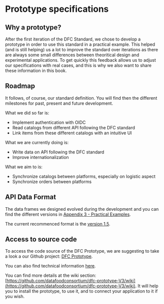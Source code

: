 # Prototype specifications

## Why a prototype?

After the first iteration of the DFC Standard, we chose to develop a prototype in order to use this standard in a practical example. This helped \(and is still helping\) us a lot to improve the standard over iterations as there are always some small differences between theoritical design and experimental applications. To get quickly this feedback allows us to adjust our specifications with real cases, and this is why we also want to share these information in this book.

## Roadmap

It follows, of course, our standard definition. You will find then the different milestones for past, present and future development.

What we did so far is:

* Implement authentication with OIDC
* Read catalogs from different API following the DFC standard
* Link items from these different catalogs with an intuitive UI

What we are currently doing is:

* Write data on API following the DFC standard
* Improve internationalization

What we aim to is:

* Synchronize catalogs between platforms, especially on logistic aspect
* Synchronize orders between platforms

## API Data Format

The data frames we designed evolved during the development and you can find the different versions in [Appendix 3 - Practical Examples](appendixes/practical-examples/).

The current recommenced format is the [version 1.5](https://github.com/datafoodconsortium/standarddocumentation/tree/4d0cabf44403fe90253690daed02ed8110d1b4bc/appendixes/practical-examples/version-1-5.md).

## Access to source code

To access the code source of the DFC Prototype, we are suggesting to take a look a our Github project: [DFC Prototype](https://github.com/datafoodconsortium/dfc-prototype-V3).

You can also find technical information [here](http://static.datafoodconsortium.org/).

You can find more details at the wiki section: [https://github.com/datafoodconsortium/dfc-prototype-V3/wiki](https://github.com/datafoodconsortium/dfc-prototype-V3/wiki). It will help you to install the prototype, to use it, and to connect your application to it if you wish.

